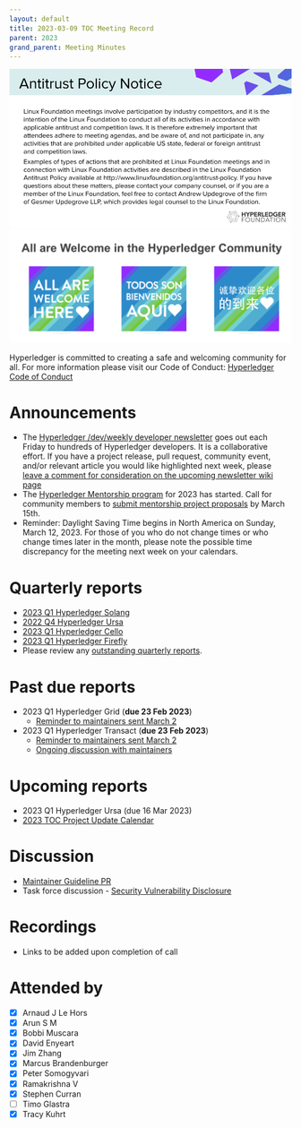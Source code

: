 ```yaml
---
layout: default
title: 2023-03-09 TOC Meeting Record
parent: 2023
grand_parent: Meeting Minutes
---
```

![Antitrust Policy Notice](../images/antitrust-policy-notice.png "Antitrust Policy Notice")
![All are Welcome in the Hyperledger Community](../images/all-are-welcome.png "All are Welcome in the Hyperledger Community")

Hyperledger is committed to creating a safe and welcoming community for all. For more information please visit our Code of Conduct: [Hyperledger Code of Conduct](https://toc.hyperledger.org/governing-documents/code-of-conduct.html)

# Announcements
* The [Hyperledger /dev/weekly developer newsletter](https://wiki.hyperledger.org/pages/viewpage.action?pageId=39618905) goes out each Friday to hundreds of Hyperledger developers. It is a collaborative effort. If you have a project release, pull request, community event, and/or relevant article you would like highlighted next week, please [leave a comment for consideration on the upcoming newsletter wiki page](https://wiki.hyperledger.org/display/DR/2023)
* The [Hyperledger Mentorship program](https://wiki.hyperledger.org/display/INTERN/Hyperledger+Mentorship+Program) for 2023 has started. Call for community members to [submit mentorship project proposals](https://wiki.hyperledger.org/display/INTERN/Mentorship+Projects) by March 15th.
* Reminder: Daylight Saving Time begins in North America on Sunday, March 12, 2023. For those of you who do not change times or who change times later in the month, please note the possible time discrepancy for the meeting next week on your calendars.

# Quarterly reports
* [2023 Q1 Hyperledger Solang](https://github.com/hyperledger/toc/pull/74)
* [2022 Q4 Hyperledger Ursa](https://github.com/hyperledger/toc/pull/77)
* [2023 Q1 Hyperledger Cello](https://github.com/hyperledger/toc/pull/76)
* [2023 Q1 Hyperledger Firefly](https://github.com/hyperledger/toc/pull/78)
* Please review any [outstanding quarterly reports](https://github.com/hyperledger/toc/pulls?q=is%3Apr+is%3Aopen+label%3Aquarterly-report+user-review-requested%3A%40me).

# Past due reports
* 2023 Q1 Hyperledger Grid (**due 23 Feb 2023**)
  * [Reminder to maintainers sent March 2](https://discord.com/channels/905194001349627914/941369600841502792/1080893818603307028)
* 2023 Q1 Hyperledger Transact (**due 23 Feb 2023**)
  * [Reminder to maintainers sent March 2](https://discord.com/channels/905194001349627914/941414458922790982/1080893688441491536)
  * [Ongoing discussion with maintainers](https://discord.com/channels/905194001349627914/941414458922790982/1081247988275486752)

# Upcoming reports
* 2023 Q1 Hyperledger Ursa (due 16 Mar 2023)
* [2023 TOC Project Update Calendar](https://wiki.hyperledger.org/display/TSC/2023+TOC+Project+Update+Calendar)

# Discussion
* [Maintainer Guideline PR](https://github.com/hyperledger/toc/pull/80)
* Task force discussion - [Security Vulnerability Disclosure](https://github.com/hyperledger/toc/issues/48)

# Recordings
* Links to be added upon completion of call

# Attended by
* [x] Arnaud J Le Hors
* [x] Arun S M
* [x] Bobbi Muscara
* [x] David Enyeart
* [x] Jim Zhang
* [x] Marcus Brandenburger 
* [x] Peter Somogyvari
* [x] Ramakrishna V 
* [x] Stephen Curran 
* [ ] Timo Glastra
* [x] Tracy Kuhrt
